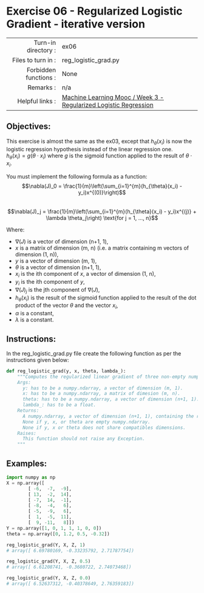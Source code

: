 # Exercise 06 - Regularized Logistic Gradient - iterative version

|                         |                    |
| -----------------------:| ------------------ |
|   Turn-in directory :   |  ex06              |
|   Files to turn in :    |  reg_logistic_grad.py|
|   Forbidden functions : |  None              |
|   Remarks :             |  n/a               |
|   Helpful links :       |  [Machine Learning Mooc / Week 3 - Regularized Logistic Regression](https://www.coursera.org/learn/machine-learning/lecture/4BHEy/regularized-logistic-regression) |

## Objectives:

This exercise is almost the same as the ex03, except that $h_{\theta}(x_i)$ is now the logistic regression hypothesis instead of the linear regression one.  
$h_{\theta}(x_i) = g(\theta \cdot x_i)$ where $g$ is the sigmoid function applied to the result of $\theta \cdot x_i$.

You must implement the following formula as a function:
$$\nabla(J)_0 = \frac{1}{m}\left(\sum_{i=1}^{m}(h_{\theta}(x_i) - y_i)x^{(0)}\right)$$  
$$\nabla(J)_j = \frac{1}{m}\left(\sum_{i=1}^{m}(h_{\theta}(x_i) - y_i)x^{(j)} + \lambda \theta_j\right) \text{for j = 1, ..., n}$$

Where:  
- $\nabla(J)$ is a vector of dimension (n+1, 1),
- $x$ is a matrix of dimension (m, n) (i.e. a matrix containing m vectors of dimension (1, n)),
- $y$ is a vector of dimension (m, 1),
- $\theta$ is a vector of dimension (n+1, 1),
- $x_i$ is the ith component of $x$, a vector of dimension (1, n),
- $y_i$ is the ith component of $y$,
- $\nabla(J)_j$ is the jth component of $\nabla(J)$,
- $h_{\theta}(x_i)$ is the result of the sigmoid function applied to the result of the dot product of the vector $\theta$ and the vector $x_i$,
- $\alpha$ is a constant,
- $\lambda$ is a constant.


## Instructions:

In the reg_logistic_grad.py file create the following function as per the instructions given below:
```python
def reg_logistic_grad(y, x, theta, lambda_):
    """Computes the regularized linear gradient of three non-empty numpy.ndarray, with two for-loop. The three arrays must have compatible dimensions.
    Args:
      y: has to be a numpy.ndarray, a vector of dimension (m, 1).
      x: has to be a numpy.ndarray, a matrix of dimesion (m, n).
      theta: has to be a numpy.ndarray, a vector of dimension (n+1, 1).
      lambda_: has to be a float.
    Returns:
      A numpy.ndarray, a vector of dimension (n+1, 1), containing the results of the formula for all j.
      None if y, x, or theta are empty numpy.ndarray.
      None if y, x or theta does not share compatibles dimensions.
    Raises:
      This function should not raise any Exception.
    """
```


## Examples:

```python
import numpy as np
X = np.array([
      	[ -6,  -7,  -9],
        [ 13,  -2,  14],
        [ -7,  14,  -1],
        [ -8,  -4,   6],
        [ -5,  -9,   6],
        [  1,  -5,  11],
        [  9, -11,   8]])
Y = np.array([1, 0, 1, 1, 1, 0, 0])
theta = np.array([0, 1.2, 0.5, -0.32])

reg_logistic_grad(Y, X, Z, 1)
# array([ 6.69780169, -0.33235792, 2.71787754])

reg_logistic_grad(Y, X, Z, 0.5)
# array([ 6.61208741, -0.3680722, 2.74073468])

reg_logistic_grad(Y, X, Z, 0.0)
# array([ 6.52637312, -0.40378649, 2.76359183])
```
